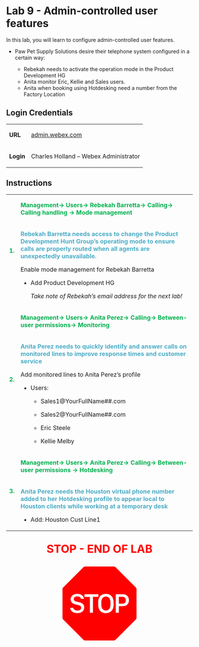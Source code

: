 <style>

  td  {
    font-style: normal;
    font-size: 16px;
    }


    #p1 {
    color: #00B050;
    font-weight: bold;
    }

  #p2 {
    color: #4BACC6;
    font-weight: bold;
    }

  #p3 {
    font-weight: bold;
    }
    
  #p4 {
    color: red;
    font-weight: bold;
    text-align: center;
    font-size: 30px;
    }

  .container {
  text-align: center;
  }

</style>


# Lab 9 - Admin-controlled user features

In this lab, you will learn to configure admin-controlled user features.

- Paw Pet Supply Solutions desire their telephone system configured in a certain way: 

    * Rebekah needs to activate the operation mode in the Product Development HG
    * Anita monitor Eric, Kellie and Sales users.
    * Anita when booking using Hotdesking need a number from the Factory Location


## Login Credentials

<table>
<tr>
<td><p id="p3">URL</p></td>
<td><a href="https://admin.webex.com">admin.webex.com</a></td>
</tr>
<tr>
<td><p id="p3">Login</p></td>
<td>Charles Holland – Webex Administrator </td>
</tr>
</table>

## Instructions

<table>
<colgroup>
<col style="width: 4%" />
<col style="width: 95%" />
</colgroup>
<tbody>
<tr>
<td rowspan="2"><p id="p1">1.</p></td>
<td><p id="p1">Management-&gt; Users-&gt; Rebekah Barretta-&gt; Calling-&gt; Calling handling -&gt; Mode management</p></td>
</tr>
<tr>
<td><p id="p2">Rebekah Barretta needs access to change the Product Development Hunt Group’s operating mode to ensure calls are properly routed when all agents are unexpectedly unavailable.</p>
<p>Enable mode management for Rebekah Barretta</p>
<ul>
<li><p>Add Product Development HG</p>
<p><em>Take note of Rebekah’s email address for the next lab!</em></p></li>
</ul></td>
</tr>


<tr>
<td rowspan="2"><p id="p1">2.</p></td>
<td><p id="p1">Management-&gt; Users-&gt; Anita Perez-&gt; Calling-&gt; Between-user permissions-&gt; Monitoring</p></td>
</tr>
<tr>
<td><p id="p2">Anita Perez needs to quickly identify and answer calls on monitored lines to improve response times and customer service</p>
<p>Add monitored lines to Anita Perez’s profile</p>
<ul>
<li><p>Users:</p>
<ul>
<li><p>Sales1@YourFullName##.com</p></li>
<li><p>Sales2@YourFullName##.com</p></li>
<li><p>Eric Steele</p></li>
<li><p>Kellie Melby</p></li>
</ul></li>
</ul></td>
</tr>
<tr>
<td rowspan="2"><p id="p1">3.</p></td>
<td><p id="p1">Management-&gt; Users-&gt; Anita Perez-&gt; Calling-&gt; Between-user permissions -&gt; Hotdesking</p></td>
</tr>
<tr>
<td><p id="p2">Anita Perez needs the Houston virtual phone number added to her Hotdesking profile to appear local to Houston clients while working at a temporary desk</p>
<ul>
<li><p>Add: Houston Cust Line1</p></li>
</ul></td>
</tr>
</tbody>
</table>

<p id="p4">STOP - END OF LAB</p>

<div class="container">
<svg xmlns="http://www.w3.org/2000/svg" width="200" height="200" fill="red" class="bi bi-sign-stop-fill" viewBox="0 0 16 16">
  <path d="M10.371 8.277v-.553c0-.827-.422-1.234-.987-1.234-.572 0-.99.407-.99 1.234v.553c0 .83.418 1.237.99 1.237.565 0 .987-.408.987-1.237m2.586-.24c.463 0 .735-.272.735-.744s-.272-.741-.735-.741h-.774v1.485z"/>
  <path d="M4.893 0a.5.5 0 0 0-.353.146L.146 4.54A.5.5 0 0 0 0 4.893v6.214a.5.5 0 0 0 .146.353l4.394 4.394a.5.5 0 0 0 .353.146h6.214a.5.5 0 0 0 .353-.146l4.394-4.394a.5.5 0 0 0 .146-.353V4.893a.5.5 0 0 0-.146-.353L11.46.146A.5.5 0 0 0 11.107 0zM3.16 10.08c-.931 0-1.447-.493-1.494-1.132h.653c.065.346.396.583.891.583.524 0 .83-.246.83-.62 0-.303-.203-.467-.637-.572l-.656-.164c-.61-.147-.978-.51-.978-1.078 0-.706.597-1.184 1.444-1.184.853 0 1.386.475 1.436 1.087h-.645c-.064-.32-.352-.542-.797-.542-.472 0-.77.246-.77.6 0 .261.196.437.553.522l.654.161c.673.164 1.06.487 1.06 1.11 0 .736-.574 1.228-1.544 1.228Zm3.427-3.51V10h-.665V6.57H4.753V6h3.006v.568H6.587Zm4.458 1.16v.544c0 1.131-.636 1.805-1.661 1.805-1.026 0-1.664-.674-1.664-1.805V7.73c0-1.136.638-1.807 1.664-1.807s1.66.674 1.66 1.807ZM11.52 6h1.535c.82 0 1.316.55 1.316 1.292 0 .747-.501 1.289-1.321 1.289h-.865V10h-.665V6.001Z"/>
</svg>
</div>